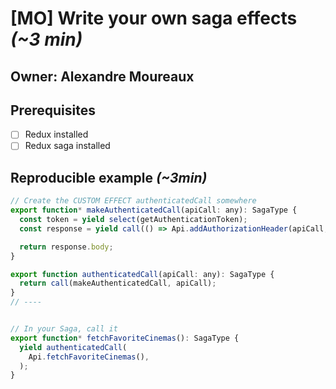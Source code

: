 # [MO] Write your own saga effects *(~3 min)*

## Owner: Alexandre Moureaux

## Prerequisites
- [ ] Redux installed
- [ ] Redux saga installed

## Reproducible example *(~3min)*

```javascript
// Create the CUSTOM EFFECT authenticatedCall somewhere
export function* makeAuthenticatedCall(apiCall: any): SagaType {
  const token = yield select(getAuthenticationToken);
  const response = yield call(() => Api.addAuthorizationHeader(apiCall, token));

  return response.body;
}

export function authenticatedCall(apiCall: any): SagaType {
  return call(makeAuthenticatedCall, apiCall);
}
// ----


// In your Saga, call it
export function* fetchFavoriteCinemas(): SagaType {
  yield authenticatedCall(
    Api.fetchFavoriteCinemas(),
  );
}
```
